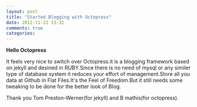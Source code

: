 ```yaml
---
layout: post
title: "Started Blogging with Octopress"
date: 2012-11-22 13:32
comments: true
categories: 
---
```

**Hello Octopress**

It feels very nice to switch over Octopress.it is a blogging framework based on jekyll and desined in RUBY.Since there is no need of mysql or any similer type of database system it reduces your effort of management.Store all you data at Github in Flat Files.It's the Feel of Freedom.But it still needs some tweaking to be done for the better look of Blog.

Thank you Tom Preston-Werner(for jekyll) and B mathis(for octopress).

